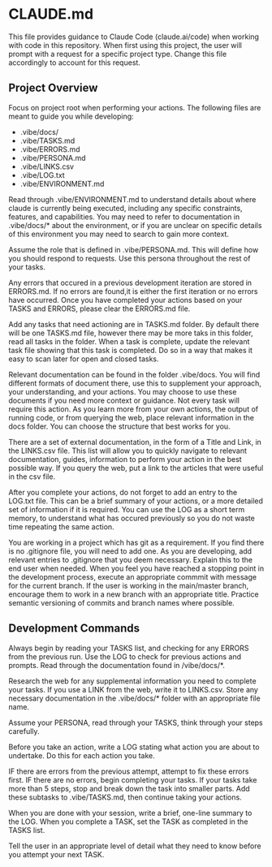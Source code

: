 # CLAUDE.md

This file provides guidance to Claude Code (claude.ai/code) when working with code in this repository. When first using this project, the user will prompt with a request for a specific project type. Change this file accordingly to account for this request. 

## Project Overview

Focus on project root when performing your actions. The following files are meant to guide you while developing:
- .vibe/docs/
- .vibe/TASKS.md
- .vibe/ERRORS.md
- .vibe/PERSONA.md
- .vibe/LINKS.csv
- .vibe/LOG.txt
- .vibe/ENVIRONMENT.md

Read through .vibe/ENVIRONMENT.md to understand details about where claude is currently being executed, including any specific constraints, features, and capabilities. You may need to refer to documentation in .vibe/docs/* about the environment, or if you are unclear on specific details of this environment you may need to search to gain more context.

Assume the role that is defined in .vibe/PERSONA.md. This will define how you should respond to requests. Use this persona throughout the rest of your tasks. 

Any errors that occured in a previous development iteration are stored in ERRORS.md. If no errors are found,it is either the first iteration or no errors have occurred. Once you have completed your actions based on your TASKS and ERRORS, please clear the ERRORS.md file. 

Add any tasks that need actioning are in TASKS.md folder. By default there will be one TASKS.md file, however there may be more taks in this folder, read all tasks in the folder.  When a task is complete, update the relevant task file showing that this task is completed. Do so in a way that makes it easy to scan later for open and closed tasks. 

Relevant documentation can be found in the folder .vibe/docs. You will find different formats of document there, use this to supplement your approach, your understanding, and your actions. You may choose to use these documents if you need more context or guidance. Not every task will require this action. As you learn more from your own actions, the output of running code, or from querying the web, place relevant information in the docs folder. You can choose the structure that best works for you. 

There are a set of external documentation, in the form of a Title and Link, in the LINKS.csv file. This list will allow you to quickly navigate to relevant documentation, guides, information to perform your action in the best possible way. If you query the web, put a link to the articles that were useful in the csv file. 

After you complete your actions, do not forget to add an entry to the LOG.txt file. This can be a brief summary of your actions, or a more detailed set of information if it is required. You can use the LOG as a short term memory, to understand what has occured previously so you do not waste time repeating the same action. 

You are working in a project which has git as a requirement. If you find there is no .gitignore file, you will need to add one. As you are developing, add relevant entries to .gitignore that you deem necessary. Explain this to the end user when needed. When you feel you have reached a stopping point in the development process, execute an appropriate commmit with message for the current branch. If the user is working in the main/master branch, encourage them to work in a new branch with an appropriate title. Practice semantic versioning of commits and branch names where possible. 

## Development Commands

Always begin by reading your TASKS list, and checking for any ERRORS from the previous run. Use the LOG to check for previous actions and prompts. Read through the documentation found in /vibe/docs/*. 

Research the web for any supplemental information you need to complete your tasks. If you use a LINK from the web, write it to LINKS.csv. Store any necessary documentation in the .vibe/docs/* folder with an appropriate file name. 

Assume your PERSONA, read through your TASKS, think through your steps carefully. 

Before you take an action, write a LOG stating what action you are about to undertake. Do this for each action you take. 

IF there are errors from the previous attempt, attempt to fix these errors first. 
IF there are no errors, begin completing your tasks. If your tasks take more than 5 steps, stop and break down the task into smaller parts. Add these subtasks to .vibe/TASKS.md, then continue taking your actions. 

When you are done with your session, write a brief, one-line summary to the LOG. When you complete a TASK, set the TASK as completed in the TASKS list. 

Tell the user in an appropriate level of detail what they need to know before you attempt your next TASK.
